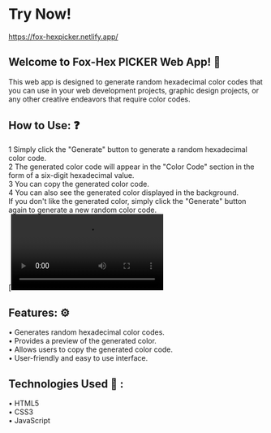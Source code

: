 # Try Now! 
https://fox-hexpicker.netlify.app/
## Welcome to Fox-Hex PICKER  Web App! 🙏

This web app is designed to generate random hexadecimal color codes that you can use in your web development projects, graphic design projects, or any other creative endeavors that require color codes.
## How to Use: ❓
1 Simply click the "Generate" button to generate a random hexadecimal color code. <br>
2 The generated color code will appear in the "Color Code" section in the form of a six-digit hexadecimal value.<br>
3 You can copy the generated color code. <br>
4 You can also see the generated color displayed in the  background. <br>
If you don't like the generated color, simply click the "Generate" button again to generate a new random color code. <br>
[<video src = "https://user-images.githubusercontent.com/112325029/222963985-de6303e4-4842-48c2-8f04-c975ee939602.mp4" control = "none">]
## Features: ⚙️
• Generates random hexadecimal color codes. <br>
• Provides a preview of the generated color. <br>
• Allows users to copy the generated color code. <br>
• User-friendly and easy to use interface. <br>
## Technologies Used 🔧 :
• HTML5<br>
• CSS3<br>
• JavaScript<br>

